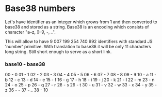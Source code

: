# Base38 numbers

Let's have identifier as an integer which grows from 1 and then converted to base38 and stored as a string. Base38 is an encoding which consists of character "a–z, 0–9, -, _".

This will allow to have 9 007 199 254 740 992 identifiers with standard JS 'number' primitive. With translation to base38 it will be only 11 characters long string. Still short enough to serve as a short link.

### base10 - base38

00 - 0
01 - 1
02 - 2
03 - 3
04 - 4
05 - 5
06 - 6
07 - 7
08 - 8
09 - 9
10 - a
11 - b
12 - c
13 - d
14 - e
15 - f
16 - g
17 - h
18 - i
19 - j
20 - k
21 - l
22 - m
23 - n
24 - o
25 - p
26 - q
27 - r
28 - s
29 - t
30 - u
31 - v
32 - w
33 - x
34 - y
35 - z
36 - -
37 - _
38 - 10

